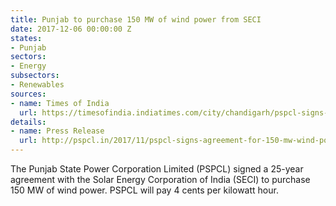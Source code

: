 ```yaml
---
title: Punjab to purchase 150 MW of wind power from SECI
date: 2017-12-06 00:00:00 Z
states:
- Punjab
sectors:
- Energy
subsectors:
- Renewables
sources:
- name: Times of India
  url: https://timesofindia.indiatimes.com/city/chandigarh/pspcl-signs-mou-to-hike-renewable-energy-share-to-20/articleshow/61856067.cms
details:
- name: Press Release
  url: http://pspcl.in/2017/11/pspcl-signs-agreement-for-150-mw-wind-power-a-venu-prasad/
---
```


The Punjab State Power Corporation Limited (PSPCL) signed a 25-year agreement with the Solar Energy Corporation of India (SECI) to purchase 150 MW of wind power. PSPCL will pay 4 cents per kilowatt hour.

